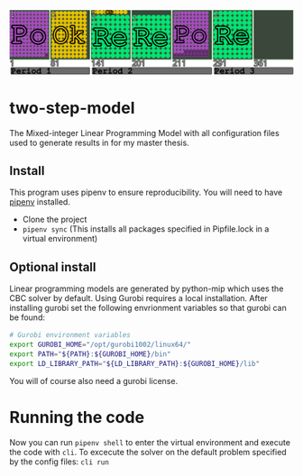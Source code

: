 ![plot](./readmeImage.png)
# two-step-model
The Mixed-integer Linear Programming Model with all configuration files used to generate results in for my master thesis.

## Install
This program uses pipenv to ensure reproducibility. You will need to have [pipenv](https://github.com/pypa/pipenv) installed. 

- Clone the project
- `pipenv sync` (This installs all packages specified in Pipfile.lock in a virtual environment)

## Optional install
Linear programming models are generated by python-mip which uses the CBC solver by default. Using Gurobi requires a local installation. After installing gurobi set the following envrionment variables so that gurobi can be found:

```bash
# Gurobi environment variables
export GUROBI_HOME="/opt/gurobi1002/linux64/"
export PATH="${PATH}:${GUROBI_HOME}/bin"
export LD_LIBRARY_PATH="${LD_LIBRARY_PATH}:${GUROBI_HOME}/lib"
```
You will of course also need a gurobi license.

# Running the code
Now you can run `pipenv shell` to enter the virtual environment and execute the code with `cli`.
To excecute the solver on the default problem specified by the config files: `cli run` 

